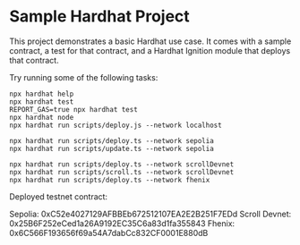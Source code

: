 # Sample Hardhat Project

This project demonstrates a basic Hardhat use case. It comes with a sample contract, a test for that contract, and a Hardhat Ignition module that deploys that contract.

Try running some of the following tasks:

```shell
npx hardhat help
npx hardhat test
REPORT_GAS=true npx hardhat test
npx hardhat node
npx hardhat run scripts/deploy.js --network localhost

npx hardhat run scripts/deploy.ts --network sepolia
npx hardhat run scripts/update.ts --network sepolia

npx hardhat run scripts/deploy.ts --network scrollDevnet
npx hardhat run scripts/scroll.ts --network scrollDevnet
npx hardhat run scripts/deploy.ts --network fhenix
```

Deployed testnet contract: 

Sepolia: 0xC52e4027129AFBBEb672512107EA2E2B251F7EDd
Scroll Devnet: 0x25B6F252eCed1a26A9192EC35C6a83d1fa355843
Fhenix: 0x6C566F193656f69a54A7dabCc832CF0001E880dB